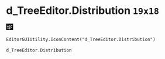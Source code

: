 # d_TreeEditor.Distribution `19x18`
<img src="/img/d_TreeEditor.Distribution.png" width=19 height=18>

``` CSharp
EditorGUIUtility.IconContent("d_TreeEditor.Distribution")
```
```
d_TreeEditor.Distribution
```
